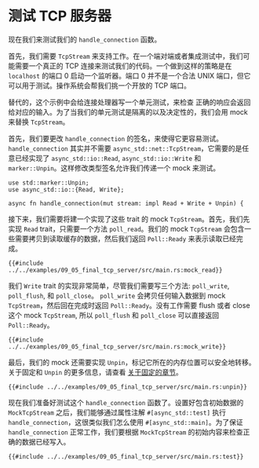 # 测试 TCP 服务器

现在我们来测试我们的 `handle_connection` 函数。

首先，我们需要 `TcpStream` 来支持工作。在一个端对端或者集成测试中，我们可能需要一个真正的 TCP 连接来测试我们的代码。一个做到这样的策略是在 `localhost` 的端口 0 启动一个监听器。端口 0 并不是一个合法 UNIX 端口，但它可以用于测试。操作系统会帮我们挑一个开放的 TCP 端口。

替代的，这个示例中会给连接处理器写一个单元测试，来检查 正确的响应会返回给对应的输入。为了当我们的单元测试是隔离的以及决定性的，我们会用 mock 来替换 `TcpStream`。

首先，我们要更改 `handle_connection` 的签名，来使得它更容易测试。`handle_connection` 其实并不需要 `async_std::net::TcpStream`，它需要的是任意已经实现了 `async_std::io::Read`, `async_std::io::Write` 和 `marker::Unpin`。这样修改类型签名允许我们传递一个 mock 来测试。

```rust,ignore
use std::marker::Unpin;
use async_std::io::{Read, Write};

async fn handle_connection(mut stream: impl Read + Write + Unpin) {
```

接下来，我们需要将建一个实现了这些 trait 的 mock `TcpStream`。首先，我们先实现 `Read` trait，只需要一个方法 `poll_read`。我们的 mock `TcpStream` 会包含一些需要拷贝到读取缓存的数据，然后我们返回 `Poll::Ready` 来表示读取已经完成。

```rust,ignore
{{#include ../../examples/09_05_final_tcp_server/src/main.rs:mock_read}}
```

我们 `Write` trait 的实现非常简单，尽管我们需要写三个方法: `poll_write`, `poll_flush`, 和 `poll_close`。 `poll_write` 会拷贝任何输入数据到 mock `TcpStream`，然后回在完成时返回 `Poll::Ready`。没有工作需要 flush 或者 close 这个 mock `TcpStream`, 所以 `poll_flush` 和 `poll_close` 可以直接返回 `Poll::Ready`。

```rust,ignore
{{#include ../../examples/09_05_final_tcp_server/src/main.rs:mock_write}}
```

最后，我们的 mock 还需要实现 `Unpin`，标记它所在的内存位置可以安全地转移。关于固定和 `Unpin` 的更多信息，请查看 [关于固定的章节](../04_pinning/01_chapter.md)。

```rust,ignore
{{#include ../../examples/09_05_final_tcp_server/src/main.rs:unpin}}
```

现在我们准备好测试这个 `handle_connection` 函数了。设置好包含初始数据的 `MockTcpStream` 之后，我们能够通过属性注解 `#[async_std::test]` 执行 `handle_connection`，这很类似我们怎么使用 `#[async_std::main]`。为了保证 `handle_connection` 正常工作，我们要根据 `MockTcpStream` 的初始内容来检查正确的数据已经写入。

```rust,ignore
{{#include ../../examples/09_05_final_tcp_server/src/main.rs:test}}
```
